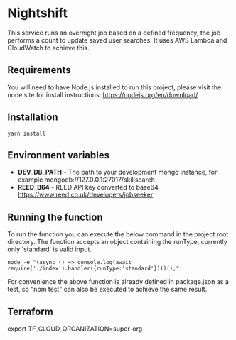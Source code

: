 # Nightshift

This service runs an overnight job based on a defined frequency, the job performs a count to update saved user searches.
It uses AWS Lambda and CloudWatch to achieve this.

## Requirements

You will need to have Node.js installed to run this project, please visit the node site for install
instructions: https://nodejs.org/en/download/

## Installation

```
yarn install
```

## Environment variables

- **DEV_DB_PATH** - The path to your development mongo instance, for example
  mongodb://127.0.0.1:27017/skillsearch
- **REED_B64** - REED API key converted to base64 https://www.reed.co.uk/developers/jobseeker

## Running the function

To run the function you can execute the below command in the project root directory. The function
accepts an object containing the runType, currently only 'standard' is valid input.

```
node -e "(async () => console.log(await require('./index').handler({runType:'standard'})))();"
```

For convenience the above function is already defined in package.json as a test, so "npm test" can
also be executed to achieve the same result.

## Terraform

export TF_CLOUD_ORGANIZATION=super-org
